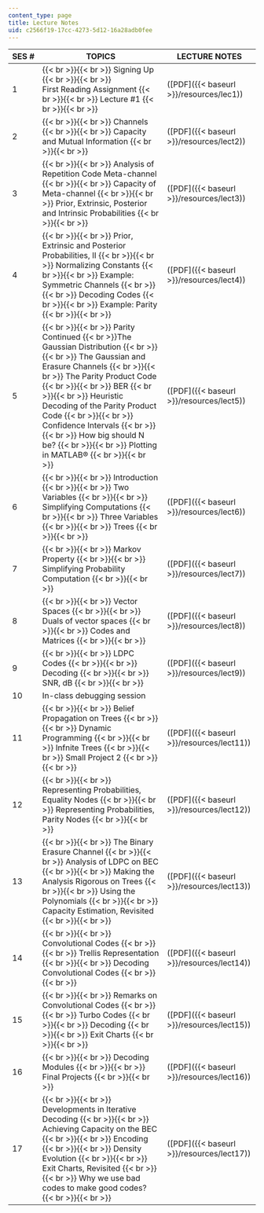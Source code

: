 ```yaml
---
content_type: page
title: Lecture Notes
uid: c2566f19-17cc-4273-5d12-16a28adb0fee
---
```


| SES # | TOPICS | LECTURE NOTES |
| --- | --- | --- |
| 1 |  {{< br >}}{{< br >}} Signing Up {{< br >}}{{< br >}} First Reading Assignment {{< br >}}{{< br >}} Lecture #1 {{< br >}}{{< br >}}  | ([PDF]({{< baseurl >}}/resources/lec1)) |
| 2 |  {{< br >}}{{< br >}} Channels {{< br >}}{{< br >}} Capacity and Mutual Information {{< br >}}{{< br >}}  | ([PDF]({{< baseurl >}}/resources/lect2)) |
| 3 |  {{< br >}}{{< br >}} Analysis of Repetition Code Meta-channel {{< br >}}{{< br >}} Capacity of Meta-channel {{< br >}}{{< br >}} Prior, Extrinsic, Posterior and Intrinsic Probabilities {{< br >}}{{< br >}}  | ([PDF]({{< baseurl >}}/resources/lect3)) |
| 4 |  {{< br >}}{{< br >}} Prior, Extrinsic and Posterior Probabilities, II {{< br >}}{{< br >}} Normalizing Constants {{< br >}}{{< br >}} Example: Symmetric Channels {{< br >}}{{< br >}} Decoding Codes {{< br >}}{{< br >}} Example: Parity {{< br >}}{{< br >}}  | ([PDF]({{< baseurl >}}/resources/lect4)) |
| 5 |  {{< br >}}{{< br >}} Parity Continued  {{< br >}}The Gaussian Distribution {{< br >}}{{< br >}} The Gaussian and Erasure Channels {{< br >}}{{< br >}} The Parity Product Code {{< br >}}{{< br >}} BER {{< br >}}{{< br >}} Heuristic Decoding of the Parity Product Code {{< br >}}{{< br >}} Confidence Intervals {{< br >}}{{< br >}} How big should N be? {{< br >}}{{< br >}} Plotting in MATLAB® {{< br >}}{{< br >}}  | ([PDF]({{< baseurl >}}/resources/lect5)) |
| 6 |  {{< br >}}{{< br >}} Introduction {{< br >}}{{< br >}} Two Variables {{< br >}}{{< br >}} Simplifying Computations {{< br >}}{{< br >}} Three Variables {{< br >}}{{< br >}} Trees {{< br >}}{{< br >}}  | ([PDF]({{< baseurl >}}/resources/lect6)) |
| 7 |  {{< br >}}{{< br >}} Markov Property {{< br >}}{{< br >}} Simplifying Probability Computation {{< br >}}{{< br >}}  | ([PDF]({{< baseurl >}}/resources/lect7)) |
| 8 |  {{< br >}}{{< br >}} Vector Spaces {{< br >}}{{< br >}} Duals of vector spaces {{< br >}}{{< br >}} Codes and Matrices {{< br >}}{{< br >}}  | ([PDF]({{< baseurl >}}/resources/lect8)) |
| 9 |  {{< br >}}{{< br >}} LDPC Codes {{< br >}}{{< br >}} Decoding {{< br >}}{{< br >}} SNR, dB {{< br >}}{{< br >}}  | ([PDF]({{< baseurl >}}/resources/lect9)) |
| 10 | In-class debugging session | &nbsp; |
| 11 |  {{< br >}}{{< br >}} Belief Propagation on Trees {{< br >}}{{< br >}} Dynamic Programming {{< br >}}{{< br >}} Infnite Trees {{< br >}}{{< br >}} Small Project 2 {{< br >}}{{< br >}}  | ([PDF]({{< baseurl >}}/resources/lect11)) |
| 12 |  {{< br >}}{{< br >}} Representing Probabilities, Equality Nodes {{< br >}}{{< br >}} Representing Probabilities, Parity Nodes {{< br >}}{{< br >}}  | ([PDF]({{< baseurl >}}/resources/lect12)) |
| 13 |  {{< br >}}{{< br >}} The Binary Erasure Channel {{< br >}}{{< br >}} Analysis of LDPC on BEC {{< br >}}{{< br >}} Making the Analysis Rigorous on Trees {{< br >}}{{< br >}} Using the Polynomials {{< br >}}{{< br >}} Capacity Estimation, Revisited {{< br >}}{{< br >}}  | ([PDF]({{< baseurl >}}/resources/lect13)) |
| 14 |  {{< br >}}{{< br >}} Convolutional Codes {{< br >}}{{< br >}} Trellis Representation {{< br >}}{{< br >}} Decoding Convolutional Codes {{< br >}}{{< br >}}  | ([PDF]({{< baseurl >}}/resources/lect14)) |
| 15 |  {{< br >}}{{< br >}} Remarks on Convolutional Codes {{< br >}}{{< br >}} Turbo Codes {{< br >}}{{< br >}} Decoding {{< br >}}{{< br >}} Exit Charts {{< br >}}{{< br >}}  | ([PDF]({{< baseurl >}}/resources/lect15)) |
| 16 |  {{< br >}}{{< br >}} Decoding Modules {{< br >}}{{< br >}} Final Projects {{< br >}}{{< br >}}  | ([PDF]({{< baseurl >}}/resources/lect16)) |
| 17 |  {{< br >}}{{< br >}} Developments in Iterative Decoding {{< br >}}{{< br >}} Achieving Capacity on the BEC {{< br >}}{{< br >}} Encoding {{< br >}}{{< br >}} Density Evolution {{< br >}}{{< br >}} Exit Charts, Revisited {{< br >}}{{< br >}} Why we use bad codes to make good codes? {{< br >}}{{< br >}}  | ([PDF]({{< baseurl >}}/resources/lect17))